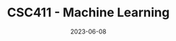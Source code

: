 ---
title: "CSC411 - Machine Learning"
collection: teaching
type: "Teaching Assistant"
permalink: /teaching/2023-summer-teaching-5
venue: "University of Toronto, Department of Computer Science"
date: 2023-06-08
location: "Toronto, Canada"
---
